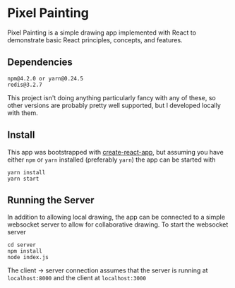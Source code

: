 # Pixel Painting

Pixel Painting is a simple drawing app implemented with React to demonstrate
basic React principles, concepts, and features.

## Dependencies

```
npm@4.2.0 or yarn@0.24.5
redis@3.2.7
```

This project isn't doing anything particularly fancy with any of these, so other versions are probably
pretty well supported, but I developed locally with them.

## Install

This app was bootstrapped with [create-react-app](https://github.com/facebookincubator/create-react-app),
but assuming you have either `npm` or `yarn` installed (preferably `yarn`) the app can be started with

```
yarn install
yarn start
```

## Running the Server

In addition to allowing local drawing, the app can be connected to a simple websocket server to allow
for collaborative drawing. To start the websocket server

```
cd server
npm install
node index.js
```

The client -> server connection assumes that the server is running at `localhost:8000` and the client
at `localhost:3000`

